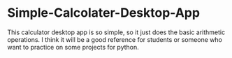 # Simple-Calcolater-Desktop-App
This calculator desktop app is so simple, so it just does the basic arithmetic operations.
I think it will be a good reference for students or someone who want to practice on some projects for python.
